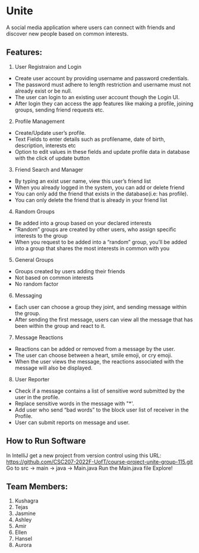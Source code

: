# Unite #
A social media application where users can connect with friends and discover new people based on common interests.


## Features: ##
1) User Registraion and Login
* Create user account by providing username and password credentials.
* The password must adhere to length restriction and username must not already exist or be null.
* The user can login to an existing user account though the Login UI.
* After login they can access the app features like making a profile, joining groups, sending friend requests etc.

2) Profile Management
* Create/Update user’s profile. 
* Text Fields to enter details such as profilename, date of birth, description, interests etc
* Option to edit values in these fields and update profile data in database with the click of update button

3) Friend Search and Manager
* By typing an exist user name, view this user’s friend list
* When you already logged in the system, you can add or delete friend
* You can only add the friend that exists in the database(i.e: has profile). 
* You can only delete the friend that is already in your friend list

4) Random Groups
* Be added into a group based on your declared interests
* “Random” groups are created by other users, who assign specific interests to the group
* When you request to be added into a “random” group, you’ll be added into a group that shares the most interests in common with you

5) General Groups
* Groups created by users adding their friends
* Not based on common interests
* No random factor

6) Messaging
* Each user can choose a group they joint, and sending message within the group. 
* After sending the first message, users can view all the message that has been within the group and react to it.

7) Message Reactions
* Reactions can be added or removed from a message by the user.
* The user can choose between a heart, smile emoji, or cry emoji.
* When the user views the message, the reactions associated with the message will also be displayed.

8) User Reporter
* Check if a message contains a list of sensitive word submitted by the user in the profile.
* Replace sensitive words in the message with "*'.
* Add user who send “bad words” to the block user list of receiver in the Profile.
* User can submit reports on message and user.

## How to Run Software ##
In IntelliJ get a new project from version control using this URL: https://github.com/CSC207-2022F-UofT/course-project-unite-group-115.git 
Go to src -> main -> java -> Main.java
Run the Main.java file
Explore!


## Team Members: ##
1) Kushagra
2) Tejas
3) Jasmine
4) Ashley
5) Amir
6) Ellen
7) Hansel
8) Aurora
